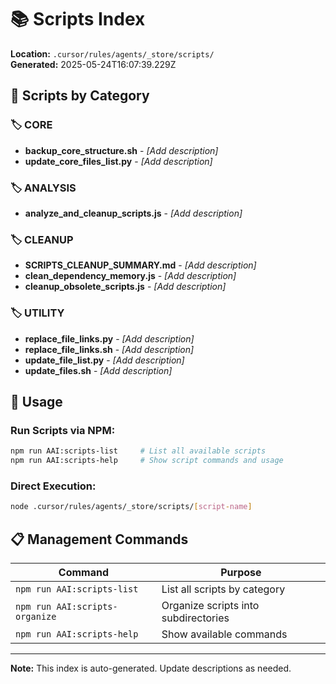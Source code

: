 # 📚 Scripts Index

**Location:** `.cursor/rules/agents/_store/scripts/`  
**Generated:** 2025-05-24T16:07:39.229Z

## 📂 Scripts by Category

### 🏷️ CORE

- **backup_core_structure.sh** - *[Add description]*
- **update_core_files_list.py** - *[Add description]*

### 🏷️ ANALYSIS

- **analyze_and_cleanup_scripts.js** - *[Add description]*

### 🏷️ CLEANUP

- **SCRIPTS_CLEANUP_SUMMARY.md** - *[Add description]*
- **clean_dependency_memory.js** - *[Add description]*
- **cleanup_obsolete_scripts.js** - *[Add description]*

### 🏷️ UTILITY

- **replace_file_links.py** - *[Add description]*
- **replace_file_links.sh** - *[Add description]*
- **update_file_list.py** - *[Add description]*
- **update_files.sh** - *[Add description]*

## 🚀 Usage

### Run Scripts via NPM:
```bash
npm run AAI:scripts-list     # List all available scripts
npm run AAI:scripts-help     # Show script commands and usage
```

### Direct Execution:
```bash
node .cursor/rules/agents/_store/scripts/[script-name]
```

## 📋 Management Commands

| Command | Purpose |
|---------|---------|
| `npm run AAI:scripts-list` | List all scripts by category |
| `npm run AAI:scripts-organize` | Organize scripts into subdirectories |
| `npm run AAI:scripts-help` | Show available commands |

---

**Note:** This index is auto-generated. Update descriptions as needed.
